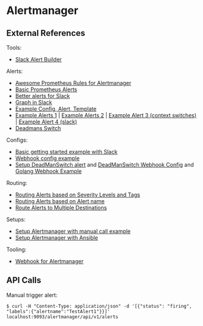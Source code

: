 # Alertmanager

## External References

Tools:

- [Slack Alert Builder](https://juliusv.com/promslack/)

Alerts:

- [Awesome Prometheus Rules for Alertmanager](https://awesome-prometheus-alerts.grep.to/rules.html)
- [Basic Prometheus Alerts](https://alex.dzyoba.com/blog/prometheus-alerts/)
- [Better alerts for Slack](https://medium.com/quiq-blog/better-slack-alerts-from-prometheus-49125c8c672b)
- [Graph in Slack](https://stackoverflow.com/questions/52918312/customizing-prometheus-alertmanager-notifications-in-slack)
- [Example Config, Alert, Template](https://gist.github.com/Cellane/7ee4d8cb4b54eb245701605814350021)
- [Example Alerts 1](https://github.com/prometheus/alertmanager/issues/2220#issuecomment-612099644) | [Example Alerts 2](https://gist.github.com/Cellane/7ee4d8cb4b54eb245701605814350021) | [Example Alert 3 (context switches)](https://stackoverflow.com/a/56735484) | [Example Alert 4 (slack)](https://infinityworks.com/insights/slack-prometheus-alertmanager/)
- [Deadmans Switch](https://jpweber.io/blog/taking-advantage-of-deadmans-switch-in-prometheus/)

Configs:

- [Basic getting started example with Slack](https://gist.github.com/l13t/d432b63641b6972b1f58d7c037eec88f)
- [Webhook config example](https://github.com/prometheus/alertmanager/pull/444#issuecomment-428493861)
- [Setup DeadManSwitch alert](https://www.noqcks.io/notes/2018/01/29/prometheus-alertmanager-deadmansswitch/) and [DeadManSwitch Webhook Config](https://github.com/prometheus/alertmanager/pull/444#issuecomment-428493861) and [Golang Webhook Example](https://medium.com/@zhimin.wen/custom-notifications-with-alert-managers-webhook-receiver-in-kubernetes-8e1152ba2c31)

Routing:

- [Routing Alerts based on Severity Levels and Tags](https://rtfm.co.ua/en/prometheus-alertmanagers-alerts-receivers-and-routing-based-on-severity-level-and-tags/)
- [Routing Alerts based on Alert name](https://www.reddit.com/r/PrometheusMonitoring/comments/dmzm1k/alertmanager_notifications_how_to_notify_only_on/)
- [Route Alerts to Multiple Destinations](https://www.robustperception.io/sending-alert-notifications-to-multiple-destinations)

Setups:
- [Setup Alertmanager with manual call example](https://daenney.github.io/2018/04/21/setting-up-alertmanager)
- [Setup Alertmanager with Ansible](https://itnext.io/prometheus-with-alertmanager-f2a1f7efabd6)

Tooling:
- [Webhook for Alertmanager](https://github.com/bakins/alertmanager-webhook-example)

## API Calls

Manual trigger alert:

```
$ curl -H "Content-Type: application/json" -d '[{"status": "firing", "labels":{"alertname":"TestAlert1"}}]' localhost:9093/alertmanager/api/v1/alerts
```
